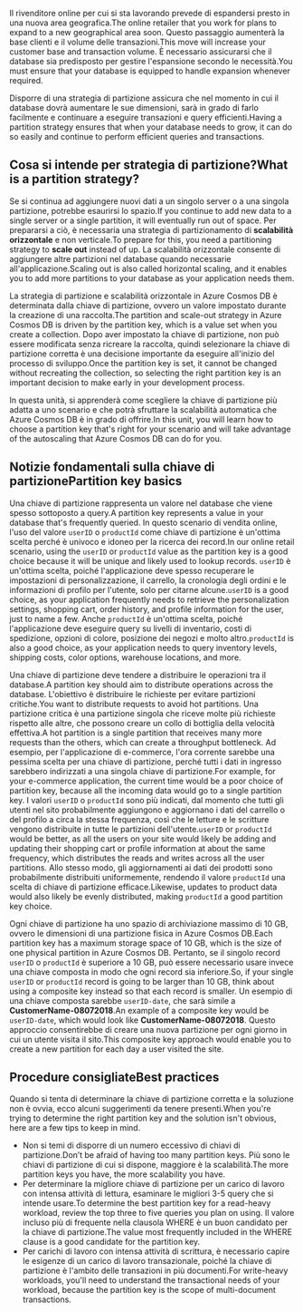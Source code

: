 <span data-ttu-id="3f73f-101">Il rivenditore online per cui si sta lavorando prevede di espandersi presto in una nuova area geografica.</span><span class="sxs-lookup"><span data-stu-id="3f73f-101">The online retailer that you work for plans to expand to a new geographical area soon.</span></span> <span data-ttu-id="3f73f-102">Questo passaggio aumenterà la base clienti e il volume delle transazioni.</span><span class="sxs-lookup"><span data-stu-id="3f73f-102">This move will increase your customer base and transaction volume.</span></span> <span data-ttu-id="3f73f-103">È necessario assicurarsi che il database sia predisposto per gestire l'espansione secondo le necessità.</span><span class="sxs-lookup"><span data-stu-id="3f73f-103">You must ensure that your database is equipped to handle expansion whenever required.</span></span>

<span data-ttu-id="3f73f-104">Disporre di una strategia di partizione assicura che nel momento in cui il database dovrà aumentare le sue dimensioni, sarà in grado di farlo facilmente e continuare a eseguire transazioni e query efficienti.</span><span class="sxs-lookup"><span data-stu-id="3f73f-104">Having a partition strategy ensures that when your database needs to grow, it can do so easily and continue to perform efficient queries and transactions.</span></span>

## <a name="what-is-a-partition-strategy"></a><span data-ttu-id="3f73f-105">Cosa si intende per strategia di partizione?</span><span class="sxs-lookup"><span data-stu-id="3f73f-105">What is a partition strategy?</span></span>

<span data-ttu-id="3f73f-106">Se si continua ad aggiungere nuovi dati a un singolo server o a una singola partizione, potrebbe esaurirsi lo spazio.</span><span class="sxs-lookup"><span data-stu-id="3f73f-106">If you continue to add new data to a single server or a single partition, it will eventually run out of space.</span></span> <span data-ttu-id="3f73f-107">Per prepararsi a ciò, è necessaria una strategia di partizionamento di **scalabilità orizzontale** e non verticale.</span><span class="sxs-lookup"><span data-stu-id="3f73f-107">To prepare for this, you need a partitioning strategy to **scale out** instead of up.</span></span> <span data-ttu-id="3f73f-108">La scalabilità orizzontale consente di aggiungere altre partizioni nel database quando necessarie all'applicazione.</span><span class="sxs-lookup"><span data-stu-id="3f73f-108">Scaling out is also called horizontal scaling, and it enables you to add more partitions to your database as your application needs them.</span></span>

<span data-ttu-id="3f73f-109">La strategia di partizione e scalabilità orizzontale in Azure Cosmos DB è determinata dalla chiave di partizione, ovvero un valore impostato durante la creazione di una raccolta.</span><span class="sxs-lookup"><span data-stu-id="3f73f-109">The partition and scale-out strategy in Azure Cosmos DB is driven by the partition key, which is a value set when you create a collection.</span></span> <span data-ttu-id="3f73f-110">Dopo aver impostato la chiave di partizione, non può essere modificata senza ricreare la raccolta, quindi selezionare la chiave di partizione corretta è una decisione importante da eseguire all'inizio del processo di sviluppo.</span><span class="sxs-lookup"><span data-stu-id="3f73f-110">Once the partition key is set, it cannot be changed without recreating the collection, so selecting the right partition key is an important decision to make early in your development process.</span></span>  

<span data-ttu-id="3f73f-111">In questa unità, si apprenderà come scegliere la chiave di partizione più adatta a uno scenario e che potrà sfruttare la scalabilità automatica che Azure Cosmos DB è in grado di offrire.</span><span class="sxs-lookup"><span data-stu-id="3f73f-111">In this unit, you will learn how to choose a partition key that's right for your scenario and will take advantage of the autoscaling that Azure Cosmos DB can do for you.</span></span>

## <a name="partition-key-basics"></a><span data-ttu-id="3f73f-112">Notizie fondamentali sulla chiave di partizione</span><span class="sxs-lookup"><span data-stu-id="3f73f-112">Partition key basics</span></span>

<span data-ttu-id="3f73f-113">Una chiave di partizione rappresenta un valore nel database che viene spesso sottoposto a query.</span><span class="sxs-lookup"><span data-stu-id="3f73f-113">A partition key represents a value in your database that's frequently queried.</span></span> <span data-ttu-id="3f73f-114">In questo scenario di vendita online, l'uso del valore `userID` o `productId` come chiave di partizione è un'ottima scelta perché è univoco e idoneo per la ricerca dei record.</span><span class="sxs-lookup"><span data-stu-id="3f73f-114">In our online retail scenario, using the `userID` or `productId` value as the partition key is a good choice because it will be unique and likely used to lookup records.</span></span> <span data-ttu-id="3f73f-115">`userID` è un'ottima scelta, poiché l'applicazione deve spesso recuperare le impostazioni di personalizzazione, il carrello, la cronologia degli ordini e le informazioni di profilo per l'utente, solo per citarne alcune.</span><span class="sxs-lookup"><span data-stu-id="3f73f-115">`userID` is a good choice, as your application frequently needs to retrieve the personalization settings, shopping cart, order history, and profile information for the user, just to name a few.</span></span> <span data-ttu-id="3f73f-116">Anche `productId` è un'ottima scelta, poiché l'applicazione deve eseguire query su livelli di inventario, costi di spedizione, opzioni di colore, posizione dei negozi e molto altro.</span><span class="sxs-lookup"><span data-stu-id="3f73f-116">`productId` is also a good choice, as your application needs to query inventory levels, shipping costs, color options, warehouse locations, and more.</span></span>

<span data-ttu-id="3f73f-117">Una chiave di partizione deve tendere a distribuire le operazioni tra il database.</span><span class="sxs-lookup"><span data-stu-id="3f73f-117">A partition key should aim to distribute operations across the database.</span></span> <span data-ttu-id="3f73f-118">L'obiettivo è distribuire le richieste per evitare partizioni critiche.</span><span class="sxs-lookup"><span data-stu-id="3f73f-118">You want to distribute requests to avoid hot partitions.</span></span> <span data-ttu-id="3f73f-119">Una partizione critica è una partizione singola che riceve molte più richieste rispetto alle altre, che possono creare un collo di bottiglia della velocità effettiva.</span><span class="sxs-lookup"><span data-stu-id="3f73f-119">A hot partition is a single partition that receives many more requests than the others, which can create a throughput bottleneck.</span></span> <span data-ttu-id="3f73f-120">Ad esempio, per l'applicazione di e-commerce, l'ora corrente sarebbe una pessima scelta per una chiave di partizione, perché tutti i dati in ingresso sarebbero indirizzati a una singola chiave di partizione.</span><span class="sxs-lookup"><span data-stu-id="3f73f-120">For example, for your e-commerce application, the current time would be a poor choice of partition key, because all the incoming data would go to a single partition key.</span></span> <span data-ttu-id="3f73f-121">I valori `userID` o `productId` sono più indicati, dal momento che tutti gli utenti nel sito probabilmente aggiungono e aggiornano i dati del carrello o del profilo a circa la stessa frequenza, così che le letture e le scritture vengono distribuite in tutte le partizioni dell'utente.</span><span class="sxs-lookup"><span data-stu-id="3f73f-121">`userID` or `productId` would be better, as all the users on your site would likely be adding and updating their shopping cart or profile information at about the same frequency, which distributes the reads and writes across all the user partitions.</span></span> <span data-ttu-id="3f73f-122">Allo stesso modo, gli aggiornamenti ai dati dei prodotti sono probabilmente distribuiti uniformemente, rendendo il valore `productId` una scelta di chiave di partizione efficace.</span><span class="sxs-lookup"><span data-stu-id="3f73f-122">Likewise, updates to product data would also likely be evenly distributed, making `productId` a good partition key choice.</span></span>

<span data-ttu-id="3f73f-123">Ogni chiave di partizione ha uno spazio di archiviazione massimo di 10 GB, ovvero le dimensioni di una partizione fisica in Azure Cosmos DB.</span><span class="sxs-lookup"><span data-stu-id="3f73f-123">Each partition key has a maximum storage space of 10 GB, which is the size of one physical partition in Azure Cosmos DB.</span></span> <span data-ttu-id="3f73f-124">Pertanto, se il singolo record `userID` o `productId` è superiore a 10 GB, può essere necessario usare invece una chiave composta in modo che ogni record sia inferiore.</span><span class="sxs-lookup"><span data-stu-id="3f73f-124">So, if your single `userID` or `productId` record is going to be larger than 10 GB, think about using a composite key instead so that each record is smaller.</span></span> <span data-ttu-id="3f73f-125">Un esempio di una chiave composta sarebbe `userID-date`, che sarà simile a **CustomerName-08072018**.</span><span class="sxs-lookup"><span data-stu-id="3f73f-125">An example of a composite key would be `userID-date`, which would look like **CustomerName-08072018**.</span></span> <span data-ttu-id="3f73f-126">Questo approccio consentirebbe di creare una nuova partizione per ogni giorno in cui un utente visita il sito.</span><span class="sxs-lookup"><span data-stu-id="3f73f-126">This composite key approach would enable you to create a new partition for each day a user visited the site.</span></span>

## <a name="best-practices"></a><span data-ttu-id="3f73f-127">Procedure consigliate</span><span class="sxs-lookup"><span data-stu-id="3f73f-127">Best practices</span></span>

<span data-ttu-id="3f73f-128">Quando si tenta di determinare la chiave di partizione corretta e la soluzione non è ovvia, ecco alcuni suggerimenti da tenere presenti.</span><span class="sxs-lookup"><span data-stu-id="3f73f-128">When you're trying to determine the right partition key and the solution isn't obvious, here are a few tips to keep in mind.</span></span>

- <span data-ttu-id="3f73f-129">Non si temi di disporre di un numero eccessivo di chiavi di partizione.</span><span class="sxs-lookup"><span data-stu-id="3f73f-129">Don’t be afraid of having too many partition keys.</span></span> <span data-ttu-id="3f73f-130">Più sono le chiavi di partizione di cui si dispone, maggiore è la scalabilità.</span><span class="sxs-lookup"><span data-stu-id="3f73f-130">The more partition keys you have, the more scalability you have.</span></span>
- <span data-ttu-id="3f73f-131">Per determinare la migliore chiave di partizione per un carico di lavoro con intensa attività di lettura, esaminare le migliori 3-5 query che si intende usare.</span><span class="sxs-lookup"><span data-stu-id="3f73f-131">To determine the best partition key for a read-heavy workload, review the top three to five queries you plan on using.</span></span> <span data-ttu-id="3f73f-132">Il valore incluso più di frequente nella clausola WHERE è un buon candidato per la chiave di partizione.</span><span class="sxs-lookup"><span data-stu-id="3f73f-132">The value most frequently included in the WHERE clause is a good candidate for the partition key.</span></span>
- <span data-ttu-id="3f73f-133">Per carichi di lavoro con intensa attività di scrittura, è necessario capire le esigenze di un carico di lavoro transazionale, poiché la chiave di partizione è l'ambito delle transazioni in più documenti.</span><span class="sxs-lookup"><span data-stu-id="3f73f-133">For write-heavy workloads, you'll need to understand the transactional needs of your workload, because the partition key is the scope of multi-document transactions.</span></span>
